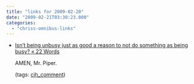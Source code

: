 ```yaml
---
title: "links for 2009-02-20"
date: "2009-02-21T03:30:23.000"
categories: 
  - "chriss-omnibus-links"
---
```


- [Isn’t being unbusy just as good a reason to not do something as being busy? « 22 Words](http://twentytwowords.com/2009/02/20/isn%e2%80%99t-being-unbusy-just-as-good-a-reason-to-not-do-something-as-being-busy/#comment-15478)
    
    AMEN, Mr. Piper.
    
    (tags: [cjh\_comment](http://delicious.com/hubbsc/cjh_comment))
